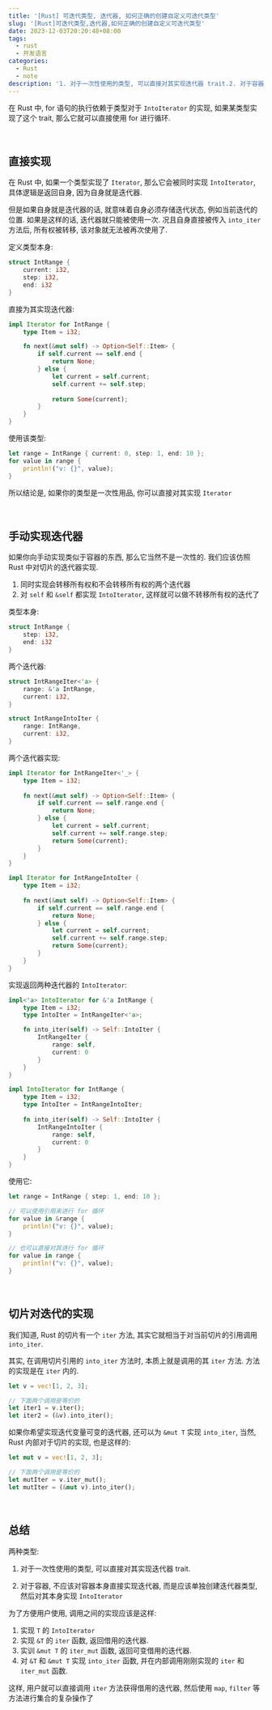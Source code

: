 ```yaml
---
title: '[Rust] 可迭代类型, 迭代器, 如何正确的创建自定义可迭代类型'
slug: '[Rust]可迭代类型,迭代器,如何正确的创建自定义可迭代类型'
date: 2023-12-03T20:20:48+08:00
tags:
  - rust
  - 开发语言
categories:
  - Rust
  - note
description: '1. 对于一次性使用的类型, 可以直接对其实现迭代器 trait.2. 对于容器, 不应该对容器本身直接实现迭代器, 而是应该单独创建迭代器类型, 然后对其本身实现 `IntoIterator`'
---
```


在 Rust 中, for 语句的执行依赖于类型对于 `IntoIterator` 的实现, 如果某类型实现了这个 trait, 那么它就可以直接使用 for 进行循环.


<br/>


## 直接实现


在 Rust 中, 如果一个类型实现了 `Iterator`, 那么它会被同时实现 `IntoIterator`, 具体逻辑是返回自身, 因为自身就是迭代器.


但是如果自身就是迭代器的话, 就意味着自身必须存储迭代状态, 例如当前迭代的位置. 如果是这样的话, 迭代器就只能被使用一次. 况且自身直接被传入 `into_iter` 方法后, 所有权被转移, 该对象就无法被再次使用了.


定义类型本身:


```rust
struct IntRange {
    current: i32,
    step: i32,
    end: i32
}
```


直接为其实现迭代器:


```rust
impl Iterator for IntRange {
    type Item = i32;

    fn next(&mut self) -> Option<Self::Item> {
        if self.current == self.end {
            return None;
        } else {
            let current = self.current;
            self.current += self.step;
            
            return Some(current);
        }
    }
}
```


使用该类型:


```rust
let range = IntRange { current: 0, step: 1, end: 10 };
for value in range {
    println!("v: {}", value);
}
```


所以结论是, 如果你的类型是一次性用品, 你可以直接对其实现 `Iterator`




<br/>




## 手动实现迭代器


如果你向手动实现类似于容器的东西, 那么它当然不是一次性的. 我们应该仿照 Rust 中对切片的迭代器实现.


1. 同时实现会转移所有权和不会转移所有权的两个迭代器
2. 对 `self` 和 `&self` 都实现 `IntoIterator`, 这样就可以做不转移所有权的迭代了


类型本身:


```rust
struct IntRange {
    step: i32,
    end: i32
}
```


两个迭代器:


```rust
struct IntRangeIter<'a> {
    range: &'a IntRange,
    current: i32,
}

struct IntRangeIntoIter {
    range: IntRange,
    current: i32,
}
```


两个迭代器实现:


```rust
impl Iterator for IntRangeIter<'_> {
    type Item = i32;
    
    fn next(&mut self) -> Option<Self::Item> {
        if self.current == self.range.end {
            return None;
        } else {
            let current = self.current;
            self.current += self.range.step;
            return Some(current);
        }
    }
}

impl Iterator for IntRangeIntoIter {
    type Item = i32;
    
    fn next(&mut self) -> Option<Self::Item> {
        if self.current == self.range.end {
            return None;
        } else {
            let current = self.current;
            self.current += self.range.step;
            return Some(current);
        }
    }
}
```


实现返回两种迭代器的 `IntoIterator`:


```rust
impl<'a> IntoIterator for &'a IntRange {
    type Item = i32;
    type IntoIter = IntRangeIter<'a>;

    fn into_iter(self) -> Self::IntoIter {
        IntRangeIter {
            range: self,
            current: 0
        }
    }
}

impl IntoIterator for IntRange {
    type Item = i32;
    type IntoIter = IntRangeIntoIter;
    
    fn into_iter(self) -> Self::IntoIter {
        IntRangeIntoIter {
            range: self,
            current: 0
        }
    }
}
```


使用它:


```rust
let range = IntRange { step: 1, end: 10 };

// 可以使用引用来进行 for 循环
for value in &range {
    println!("v: {}", value);
}

// 也可以直接对其进行 for 循环
for value in range {
    println!("v: {}", value);
}
```




<br/>


## 切片对迭代的实现


我们知道, Rust 的切片有一个 `iter` 方法, 其实它就相当于对当前切片的引用调用 `into_iter`.


其实, 在调用切片引用的 `into_iter` 方法时, 本质上就是调用的其 `iter` 方法. 方法的实现是在 `iter` 内的.


```rust
let v = vec![1, 2, 3];

// 下面两个调用是等价的
let iter1 = v.iter();
let iter2 = (&v).into_iter();
```


如果你希望实现迭代变量可变的迭代器, 还可以为 `&mut T` 实现 `into_iter`, 当然, Rust 内部对于切片的实现, 也是这样的:


```rust
let mut v = vec![1, 2, 3];

// 下面两个调用是等价的
let mutIter = v.iter_mut();
let mutIter = (&mut v).into_iter();
```




<br/>


## 总结


两种类型:


1. 对于一次性使用的类型, 可以直接对其实现迭代器 trait.

2. 对于容器, 不应该对容器本身直接实现迭代器, 而是应该单独创建迭代器类型, 然后对其本身实现 `IntoIterator`


为了方便用户使用, 调用之间的实现应该是这样:


1. 实现 `T` 的 `IntoIterator`
2. 实现 `&T` 的 `iter` 函数, 返回借用的迭代器.
3. 实训 `&mut T` 的 `iter_mut` 函数, 返回可变借用的迭代器.
4. 对 `&T` 和 `&mut T` 实现 `into_iter` 函数, 并在内部调用刚刚实现的 `iter` 和 `iter_mut` 函数.


这样, 用户就可以直接调用 `iter` 方法获得借用的迭代器, 然后使用 `map`, `filter` 等方法进行集合的复杂操作了
